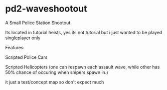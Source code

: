 # pd2-waveshootout
A Small Police Station Shootout

Its located in tutorial heists, yes its not tutorial but i just wanted to be played singleplayer only

Features:

Scripted Police Cars

Scripted Helicopters (one can respawn each assault wave, while other has 50% chance of occuring when snipers spawn in.)

it just a test/concept map so don't expect much
